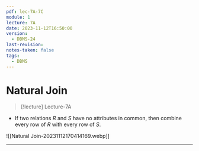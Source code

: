 ```yaml
---
pdf: lec-7A-7C
module: 1
lecture: 7A
date: 2023-11-12T16:50:00
version:
  - DBMS-24
last-revision: 
notes-taken: false
tags:
  - DBMS
---
```

# Natural Join
> [!lecture] Lecture-7A

- If two relations $R$ and $S {}$ have no attributes in common, then combine every row of $R {}$ with every row of $S$.

![[Natural Join-20231112170414169.webp]]


---